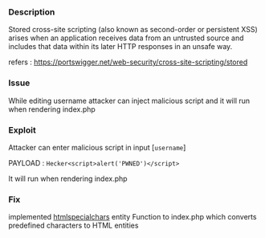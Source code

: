 ### Description

Stored cross-site scripting (also known as second-order or persistent XSS) arises when an application receives data from an untrusted source and includes that data within its later HTTP responses in an unsafe way.

refers : https://portswigger.net/web-security/cross-site-scripting/stored

### Issue

While editing username attacker can inject malicious script and it will run when rendering index.php


### Exploit 


Attacker can enter malicious script in input [``username``] 

PAYLOAD : ``` Hecker<script>alert('PWNED')</script>	```

It will run when rendering index.php

### Fix

implemented [htmlspecialchars](https://github.com/V1dhun/Owasp-Top-10/blob/931c4e239e4bd5561348f719a7a147ef8258c8ce/Cross-Site%20Scripting/Stored%20XSS/Fix_index.php#L9) entity Function to index.php which converts predefined characters to HTML entities
